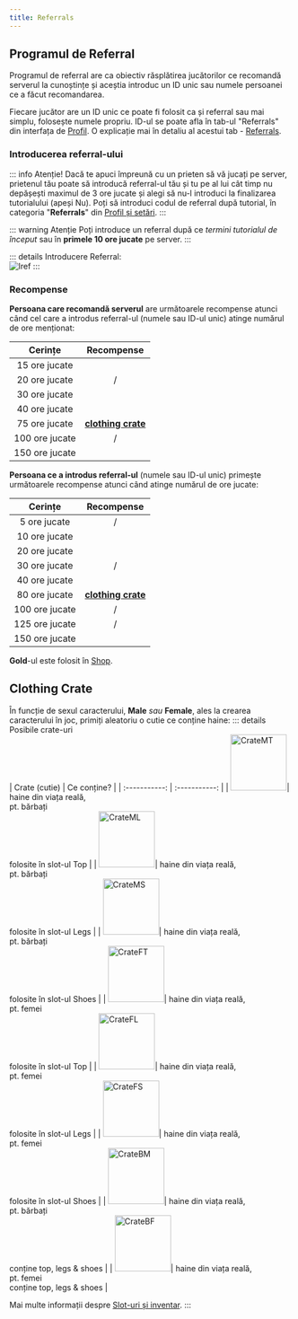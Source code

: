 ```yaml
---
title: Referrals
---
```


## Programul de Referral

Programul de referral are ca obiectiv răsplătirea jucătorilor ce recomandă serverul la cunoștințe și aceștia introduc un ID unic sau numele persoanei ce a făcut recomandarea.

Fiecare jucător are un ID unic ce poate fi folosit ca și referral sau mai simplu, folosește numele propriu. ID-ul se poate afla în tab-ul "Referrals" din interfața de [Profil](./profile-and-settings.md#cum-vizualizez-profilul-și-setările). O explicație mai în detaliu al acestui tab - [Referrals](./profile-and-settings.md#referrals).

### Introducerea referral-ului

::: info Atenție!
Dacă te apuci împreună cu un prieten să vă jucați pe server, prietenul tău poate să introducă referral-ul tău și tu pe al lui cât timp nu depășești maximul de 3 ore jucate și alegi să nu-l introduci la finalizarea tutorialului (apeși Nu). Poți să introduci codul de referral după tutorial, în categoria "**Referrals**" din [Profil și setări](./profile-and-settings.md#cum-vizualizez-profilul-și-setările).
:::

::: warning Atenție
Poți introduce un referral după ce _termini tutorialul de început_ sau în **primele 10 ore jucate** pe server.
:::

::: details Introducere Referral:  
<Image src="https://i.imgur.com/60uMEl8.png" alt="Iref" />
:::

### Recompense 

**Persoana care recomandă serverul** are următoarele recompense atunci când cel care a introdus referral-ul (numele sau ID-ul unic) atinge numărul de ore menționat:

| Cerințe   | Recompense |
| :-----------: | :-----------: |
| 15 ore jucate | <Dinero :amount='2000' /> |
| 20 ore jucate | <InventoryItem itemKey="crate_trucker_event" width="64" :qt="1" />/|
| 30 ore jucate | <Dinero :amount='2500' /> |
| 40 ore jucate | <Gold :amount='250' /> |
| 75 ore jucate | [**clothing crate**](#clothing-crate) |
| 100 ore jucate | <InventoryItem itemKey="ammo_smg" width="64" :qt="100" />/ |
| 150 ore jucate | <Gold :amount='750' /> |

**Persoana ce a introdus referral-ul** (numele sau ID-ul unic) primește următoarele recompense atunci când atinge numărul de ore jucate:

| Cerințe   | Recompense |
| :-----------: | :-----------: |
| 5 ore jucate | <InventoryItem itemKey="marijuana_joint" width="64" :qt="10" />/ |
| 10 ore jucate | <Dinero :amount='2500' /> |
| 20 ore jucate | <Dinero :amount='3000' /> |
| 30 ore jucate | <InventoryItem itemKey="crate_trucker_event" width="64" :qt="2" />/ |
| 40 ore jucate | <Gold :amount='200' /> |
| 80 ore jucate | [**clothing crate**](#clothing-crate) |
| 100 ore jucate | <InventoryItem itemKey="weapon_pistol50" width="64" :qt="1" />/ |
| 125 ore jucate | <InventoryItem itemKey="ammo_smg" width="64" :qt="100" />/ |
| 150 ore jucate | <Gold :amount='700' /> |

**<Color hex="#FFD700">Gold</Color>**-ul este folosit în [Shop](https://ucp.liberty.mp/shop).

## Clothing Crate

În funcție de sexul caracterului, **Male** _sau_ **Female**, ales la crearea caracterului în joc, primiți aleatoriu o cutie ce conține haine:
::: details Posibile crate-uri  
| Crate (cutie)   | Ce conține? |
| :-----------: | :-----------: |
| <Image src="https://i.imgur.com/OFqUT7c.png" alt="CrateMT" width="100" label="Alpha Male Top Crate" />| haine din viața reală,<br> pt. bărbați<br>folosite în slot-ul Top |
| <Image src="https://i.imgur.com/MTLwxUA.png" alt="CrateML" width="100" label="Alpha Male Legs Crate" />| haine din viața reală,<br> pt. bărbați<br>folosite în slot-ul Legs |
| <Image src="https://i.imgur.com/iw7O1fV.png" alt="CrateMS" width="100" label="Alpha Male Shoes Crate" />| haine din viața reală,<br> pt. bărbați<br>folosite în slot-ul Shoes |
| <Image src="https://i.imgur.com/75jMgNa.png" alt="CrateFT" width="100" label="Alpha Female Top Crate" />| haine din viața reală,<br> pt. femei<br>folosite în slot-ul Top |
| <Image src="https://i.imgur.com/883DuGw.png" alt="CrateFL" width="100" label="Alpha Female Legs Crate" />| haine din viața reală,<br>pt. femei<br>folosite în slot-ul Legs |
| <Image src="https://i.imgur.com/jV12tMI.png" alt="CrateFS" width="100" label="Alpha Female Shoes Crate" />| haine din viața reală,<br>pt. femei<br>folosite în slot-ul Shoes |
| <Image src="https://i.imgur.com/1Xv2WIv.png" alt="CrateBM" width="100" label="Gamma Male Crate" />| haine din viața reală,<br>pt. bărbați<br>conține top, legs & shoes |
| <Image src="https://i.imgur.com/8k4oLpb.png" alt="CrateBF" width="100" label="Gamma Female Crate" />| haine din viața reală,<br>pt. femei<br>conține top, legs & shoes |

Mai multe informații despre [Slot-uri și inventar](./inventory.md#clothing-items).
:::

